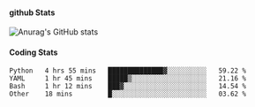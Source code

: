 #### github Stats
![Anurag's GitHub stats](https://github-readme-stats.vercel.app/api?username=reduhq&theme=city_lights&show_icons=true&hide=contribs,prs)

#### Coding Stats
<!--START_SECTION:waka-->

```text
Python   4 hrs 55 mins   ██████████████▓░░░░░░░░░░   59.22 %
YAML     1 hr 45 mins    █████▒░░░░░░░░░░░░░░░░░░░   21.16 %
Bash     1 hr 12 mins    ███▓░░░░░░░░░░░░░░░░░░░░░   14.54 %
Other    18 mins         █░░░░░░░░░░░░░░░░░░░░░░░░   03.62 %
```

<!--END_SECTION:waka-->